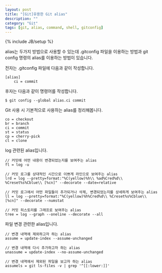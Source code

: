 ```yaml
---
layout: post
title: "[Git]유용한 Git alias"
description: ""
category: "Git"
tags: [git, alias, command, shell, gitconfig]
---
```

{% include JB/setup %}

alias는 두가지 방법으로 사용할 수 있는데 .gitconfig 파일을 이용하는 방법과 git config 명령의 alias를 이용하는 방법이 있습니다.

전자는 .gitconfig 파일에 다음과 같이 작성합니다.

	[alias]
        ci = commit

후자는 다음과 같이 명령어를 작성합니다.
	
	$ git config --global alias.ci commit

Git 사용 시 기본적으로 사용하는 alias를 정리해봅니다.

	co = checkout
	br = branch
	ci = commit
	st = status
	cp = cherry-pick
	cl = clone

log 관련된 alias입니다.

	// 커밋에 어떤 내용이 변경되었는지를 보여주는 alias
	fl = log -u

	// 커밋 로그를 상대적인 시간으로 이쁘게 라인으로 보여주는 alias
	lrd = log --pretty=format:"%C(yellow)%h\\ %ad%Cred%d\\ %Creset%s%Cblue\\ [%cn]" --decorate --date=relative

	// 커밋 로그에서 어떤 파일들이 추가되거나 삭제, 변경되었는지를 상세하게 보여주는 alias
	ll = log --pretty=format:"%C(yellow)%h%Cred%d\\ %Creset%s%Cblue\\ [%cn]" --decorate --numstat

	// 커밋 히스토리를 그래프로 보여주는 alias
	tree = log --graph --oneline --decorate --all

파일 변경 관련한 alias입니다.

	// 변경 내역에 제외하고자 하는 alias
	assume = update-index --assume-unchanged

	// 변경 내역에 다시 추가하고자 하는 alias
	unassume = update-index --no-assume-unchanged

	// 변경 내역에서 제외된 파일을 보고자 하는 alias
	assumels = git ls-files -v | grep '^[[:lower:]]'